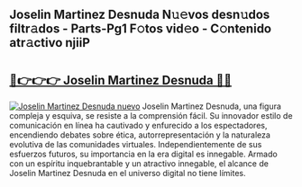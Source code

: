 ## Joselin Martinez Desnuda N𝚞𝚎vos desn𝚞dos filtr𝚊dos - Parts-Pg1 F𝚘tos vid𝚎o - C𝚘ntenido atr𝚊ctivo njiiP

# <h2><a href="http://mbbc32.tromn.icu/?c=Joselin+Martinez+Desnuda">🔗👉👉👉 Joselin Martinez Desnuda 🔗🔗</a></h2>

[![Joselin Martinez Desnuda nuevo](https://i.imgur.com/pEAQMta.gif)](http://mbbc32.tromn.icu/?c=Joselin+Martinez+Desnuda)
Joselin Martinez Desnuda, una figura compleja y esquiva, se resiste a la comprensión fácil. Su innovador estilo de comunicación en línea ha cautivado y enfurecido a los espectadores, encendiendo debates sobre ética, autorrepresentación y la naturaleza evolutiva de las comunidades virtuales. Independientemente de sus esfuerzos futuros, su importancia en la era digital es innegable. Armado con un espíritu inquebrantable y un atractivo innegable, el alcance de Joselin Martinez Desnuda en el universo digital no tiene límites.

